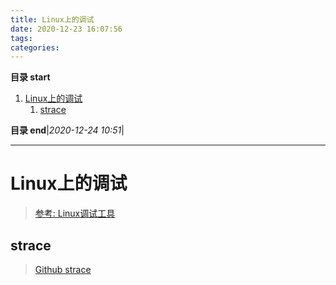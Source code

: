 ```yaml
---
title: Linux上的调试
date: 2020-12-23 16:07:56
tags: 
categories: 
---
```


**目录 start**

1. [Linux上的调试](#linux上的调试)
    1. [strace](#strace)

**目录 end**|_2020-12-24 10:51_|
****************************************
# Linux上的调试

> [参考: Linux调试工具](https://www.cnblogs.com/lidabo/p/4377545.html)  

## strace
> [Github strace](https://github.com/strace/strace)
